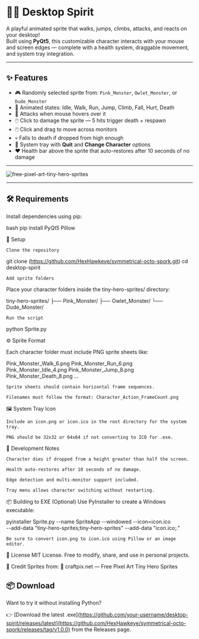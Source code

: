 # 🧙‍♂️ Desktop Spirit

A playful animated sprite that walks, jumps, climbs, attacks, and reacts on your desktop!  
Built using **PyQt5**, this customizable character interacts with your mouse and screen edges — complete with a health system, draggable movement, and system tray integration.

---

## ✨ Features

- 🎮 Randomly selected sprite from: `Pink_Monster`, `Owlet_Monster`, or `Dude_Monster`
- 🧠 Animated states: Idle, Walk, Run, Jump, Climb, Fall, Hurt, Death
- 🐁 Attacks when mouse hovers over it
- 🖱️ Click to damage the sprite — 5 hits trigger death + respawn
- 🖱️ Click and drag to move across monitors
- 💀 Falls to death if dropped from high enough
- 📌 System tray with **Quit** and **Change Character** options
- ❤️ Health bar above the sprite that auto-restores after 10 seconds of no damage

---

![free-pixel-art-tiny-hero-sprites](https://github.com/user-attachments/assets/0a7ef025-efb1-4d22-b8cf-ed6ad3a32a74)

---

## 🛠 Requirements

Install dependencies using pip:

bash
pip install PyQt5 Pillow

 📁 Setup

    Clone the repository

git clone (https://github.com/HexHawkeye/symmetrical-octo-spork.git)
cd desktop-spirit

    Add sprite folders

Place your character folders inside the tiny-hero-sprites/ directory:

tiny-hero-sprites/
├── Pink_Monster/
├── Owlet_Monster/
└── Dude_Monster/

    Run the script

python Sprite.py

⚙️ Sprite Format

Each character folder must include PNG sprite sheets like:

Pink_Monster_Walk_6.png
Pink_Monster_Run_6.png
Pink_Monster_Idle_4.png
Pink_Monster_Jump_8.png
Pink_Monster_Death_8.png
...

    Sprite sheets should contain horizontal frame sequences.

    Filenames must follow the format: Character_Action_FrameCount.png

🖼️ System Tray Icon

    Include an icon.png or icon.ico in the root directory for the system tray.

    PNG should be 32x32 or 64x64 if not converting to ICO for .exe.

🧪 Development Notes

    Character dies if dropped from a height greater than half the screen.

    Health auto-restores after 10 seconds of no damage.

    Edge detection and multi-monitor support included.

    Tray menu allows character switching without restarting.

📦 Building to EXE (Optional)
Use PyInstaller to create a Windows executable:

pyinstaller Sprite.py --name SpriteApp --windowed --icon=icon.ico \
--add-data "tiny-hero-sprites;tiny-hero-sprites" --add-data "icon.ico;."

    Be sure to convert icon.png to icon.ico using Pillow or an image editor.

📃 License
MIT License. Free to modify, share, and use in personal projects.


🙏 Credit
Sprites from:
🎨 craftpix.net — Free Pixel Art Tiny Hero Sprites


## 📦 Download
Want to try it without installing Python?

👉 [Download the latest .exe](https://github.com/your-username/desktop-spirit/releases/latest](https://github.com/HexHawkeye/symmetrical-octo-spork/releases/tag/v1.0.0) from the Releases page.


